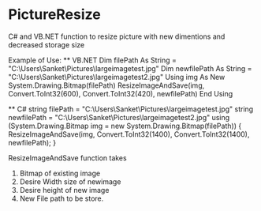 # PictureResize
C# and VB.NET function to resize picture with new dimentions and decreased storage size

Example of Use:
** VB.NET
Dim filePath As String = "C:\Users\Sanket\Pictures\largeimagetest.jpg"
Dim newfilePath As String = "C:\Users\Sanket\Pictures\largeimagetest2.jpg"
Using img As New System.Drawing.Bitmap(filePath)
      ResizeImageAndSave(img, Convert.ToInt32(600), Convert.ToInt32(420), newfilePath)
End Using


** C# 
string filePath = "C:\Users\Sanket\Pictures\largeimagetest.jpg"
string newfilePath  = "C:\Users\Sanket\Pictures\largeimagetest2.jpg"
using (System.Drawing.Bitmap img = new System.Drawing.Bitmap(filePath))
{
    ResizeImageAndSave(img, Convert.ToInt32(1400), Convert.ToInt32(1400), newfilePath);
}

ResizeImageAndSave function takes
1. Bitmap of existing image
2. Desire Width size of newimage
3. Desire height of new image
4. New File path to be store.
